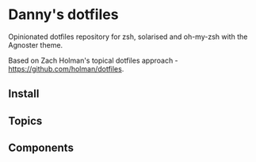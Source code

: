 # Danny's dotfiles #

Opinionated dotfiles repository for zsh, solarised and oh-my-zsh with the Agnoster theme.

Based on Zach Holman's topical dotfiles approach - https://github.com/holman/dotfiles.

## Install ##


## Topics ##


## Components ##